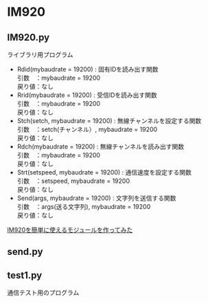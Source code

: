 # IM920

## IM920.py
ライブラリ用プログラム
- Rdid(mybaudrate = 19200) : 固有IDを読み出す関数  
  引数　：mybaudrate = 19200  
  戻り値：なし  
- Rrid(mybaudrate = 19200) : 受信IDを読み出す関数  
  引数　：mybaudrate = 19200  
  戻り値：なし
- Stch(setch, mybaudrate = 19200) : 無線チャンネルを設定する関数  
  引数　：setch(チャンネル）, mybaudrate = 19200  
  戻り値：なし  
- Rdch(mybaudrate = 19200) : 無線チャンネルを読み出す関数  
  引数　：mybaudrate = 19200  
  戻り値：なし  
- Strt(setspeed, mybaudrate = 19200) : 通信速度を設定する関数  
  引数　：setspeed, mybaudrate = 19200  
  戻り値：なし  
- Send(args, mybaudrate = 19200) : 文字列を送信する関数  
  引数　：args(送る文字列), mybaudrate = 19200  
  戻り値：なし  

[IM920を簡単に使えるモジュールを作ってみた](https://www.autumn-color.com/archives/298)

## send.py


## test1.py
通信テスト用のプログラム
